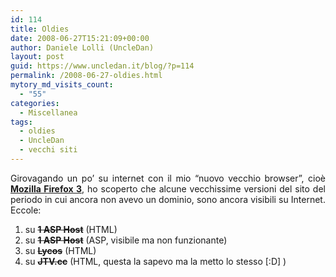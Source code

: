 ```yaml
---
id: 114
title: Oldies
date: 2008-06-27T15:21:09+00:00
author: Daniele Lolli (UncleDan)
layout: post
guid: https://www.uncledan.it/blog/?p=114
permalink: /2008-06-27-oldies.html
mytory_md_visits_count:
  - "55"
categories:
  - Miscellanea
tags:
  - oldies
  - UncleDan
  - vecchi siti
---
```

<p style="text-align: justify;">
  Girovagando un po&#8217; su internet con il mio &#8220;nuovo vecchio browser&#8221;, cioè <a href="http://www.mozilla.com/en-US/" target="_blank"><strong>Mozilla Firefox 3</strong></a>, ho scoperto che alcune vecchissime versioni del sito del periodo in cui ancora non avevo un dominio, sono ancora visibili su Internet. Eccole:
</p>

  1. su ~~**1 ASP Host**~~ (HTML)
  2. su ~~**1 ASP Host**~~ (ASP, visibile ma non funzionante)
  3. su ~~**Lycos**~~ (HTML)
  4. su ~~**JTV.cc**~~ (HTML, questa la sapevo ma la metto lo stesso [:D] )